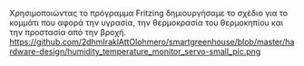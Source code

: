 Χρησιμοποιώντας το πρόγραμμα Fritzing δημιουργήσαμε το σχέδιο για το κομμάτι που αφορά την υγρασία, την θερμοκρασία του θερμοκηπίου και την προστασία από την βροχή.
https://github.com/2dhmIraklAttOlohmero/smartgreenhouse/blob/master/hardware-design/humidity_temperature_monitor_servo-small_pic.png
